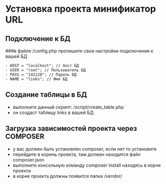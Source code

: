 # Установка проекта минификатор URL


## Подключение к БД
###в файле /config.php пропишите свои настройки подключения к вашей БД

	- HOST = "localhost"; // Хост БД
	- USER = "root"; // Пользователь БД
	- PASS = "142128"; // Пароль БД
	- NAME = "links"; // Имя БД
	
		
## Создание таблицы в БД
- выполните данный скрипт: /script/create_table.php
- он создаст таблицу links в вашей БД


## Загрузка зависимостей проекта через COMPOSER
- у вас должен быть установлен composer, если нет то установите
- перейдите в корень проекта, там должен находится файл composer.json
- выполните консольную команду composer install находясь в корне проекта
- в корне проекта должны появится папка /vendor/
